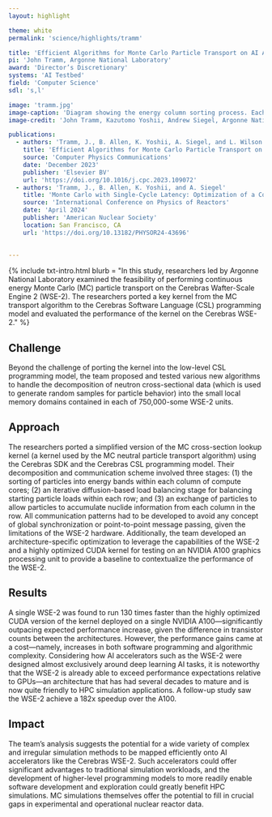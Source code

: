```yaml
---
layout: highlight

theme: white
permalink: 'science/highlights/tramm'

title: 'Efficient Algorithms for Monte Carlo Particle Transport on AI Accelerator Hardware'
pi: 'John Tramm, Argonne National Laboratory'
award: 'Director’s Discretionary'
systems: 'AI Testbed'
field: 'Computer Science'
sdl: 's,l'

image: 'tramm.jpg' 
image-caption: 'Diagram showing the energy column sorting process. Each square represents a single PE in the WSE-2 grid, with each dot representing a particle.'
image-credit: 'John Tramm, Kazutomo Yoshii, Andrew Siegel, Argonne National Laboratory; Bryce Allen, Argonne National Laboratory and University of Chicago; Leighton Wilson, Cerebras Systems'

publications:
  - authors: 'Tramm, J., B. Allen, K. Yoshii, A. Siegel, and L. Wilson'
    title: 'Efficient Algorithms for Monte Carlo Particle Transport on AI Accelerator Hardware'
    source: 'Computer Physics Communications'
    date: 'December 2023'
    publisher: 'Elsevier BV'
    url: 'https://doi.org/10.1016/j.cpc.2023.109072'
  - authors: 'Tramm, J., B. Allen, K. Yoshii, and A. Siegel'
    title: 'Monte Carlo with Single-Cycle Latency: Optimization of a Continuous Energy Cross Section Lookup Kernel for AI Accelerator Hardware'
    source: 'International Conference on Physics of Reactors'
    date: 'April 2024'
    publisher: 'American Nuclear Society'
    location: San Francisco, CA
    url: 'https://doi.org/10.13182/PHYSOR24-43696'
    
    
---
```


{% include txt-intro.html 
    blurb = "In this study, researchers led by Argonne National Laboratory examined the feasibility of performing continuous energy Monte Carlo (MC) particle transport on the Cerebras Wafter-Scale Engine 2 (WSE-2). The researchers ported a key kernel from the MC transport algorithm to the Cerebras Software Language (CSL) programming model and evaluated the performance of the kernel on the Cerebras WSE-2."
%}



## Challenge

Beyond the challenge of porting the kernel into the low-level CSL programming model, the team proposed and tested various new algorithms to handle the decomposition of neutron cross-sectional data (which is used to generate random samples for particle behavior) into the small local memory domains contained in each of 750,000-some WSE-2 units.


## Approach

The researchers ported a simplified version of the MC cross-section lookup kernel (a kernel used by the MC neutral particle transport algorithm) using the Cerebras SDK and the Cerebras CSL programming model. Their decomposition and communication scheme involved three stages: (1) the sorting of particles into energy bands within each column of compute cores; (2) an iterative diffusion-based load balancing stage for balancing starting particle loads within each row; and (3) an exchange of particles to allow particles to accumulate nuclide information from each column in the row. All communication patterns had to be developed to avoid any concept of global synchronization or point-to-point message passing, given the limitations of the WSE-2 hardware. Additionally, the team developed an architecture-specific optimization to leverage the capabilities of the WSE-2 and a highly optimized CUDA kernel for testing on an NVIDIA A100 graphics processing unit to provide a baseline to contextualize the performance of the WSE-2.


## Results

A single WSE-2 was found to run 130 times faster than the highly optimized CUDA version of the kernel deployed on a single NVIDIA A100—significantly outpacing expected performance increase, given the difference in transistor counts between the architectures. However, the performance gains came at a cost—namely, increases in both software programming and algorithmic complexity. Considering how AI accelerators such as the WSE-2 were designed almost exclusively around deep learning AI tasks, it is noteworthy that the WSE-2 is already able to exceed performance expectations relative to GPUs—an architecture that has had several decades to mature and is now quite friendly to HPC simulation applications. A follow-up study saw the WSE-2 achieve a 182x speedup over the A100.


## Impact

The team’s analysis suggests the potential for a wide variety of complex and irregular simulation methods to be mapped efficiently onto AI accelerators like the Cerebras WSE-2. Such accelerators could offer significant advantages to traditional simulation workloads, and the development of higher-level programming models to more readily enable software development and exploration could greatly benefit HPC simulations. MC simulations themselves offer the potential to fill in crucial gaps in experimental and operational nuclear reactor data.
